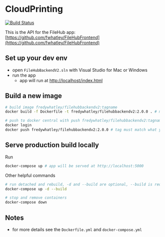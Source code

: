 # CloudPrinting

[![Build Status](https://travis-ci.org/joemccann/dillinger.svg?branch=master)](https://travis-ci.org/joemccann/dillinger)

This is the API for the FileHub app: [https://github.com/fwhatley/FileHubFrontend](https://github.com/fwhatley/FileHubFrontend)

## Set up your dev env
  - open `FileHubBackendV2.sln` with Visual Studio for Mac or Windows
  - run the app
    - app will run at [http://localhost/index.html](http://localhost/index.html)
## Build a new image
```sh
# build image fredywhatley/filehubbackendv2:tagname 
docker build -f Dockerfile -t fredywhatley/filehubbackendv2:2.0.0 . # make sure to update the tag

# push to docker central with push fredywhatley/filehubbackendv2:tagname 
docker login
docker push fredywhatley/filehubbackendv2:2.0.0 # tag must match what you used above
```

## Serve production build locally
Run
```sh
docker-compose up # app will be served at http://localhost:5000
```

Other helpful commands
```sh
# run detached and rebuild, -d and --build are optional, --build is required when app needs to be rebuilt
docker-compose up -d --build 

# stop and remove containers
docker-compose down 
```

## Notes
- for more details see the `Dockerfile.yml` and `docker-compose.yml`



